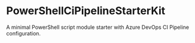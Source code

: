 # PowerShellCiPipelineStarterKit
A minimal PowerShell script module starter with Azure DevOps CI Pipeline configuration.
